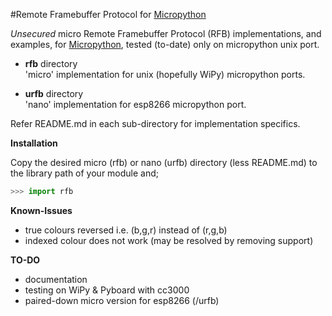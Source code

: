 #Remote Framebuffer Protocol for [Micropython](www.micropython.org)

_Unsecured_ micro Remote Framebuffer Protocol (RFB) implementations, and examples,
for [Micropython](www.micropython.org), tested (to-date) only on micropython 
unix port.

- **rfb** directory<BR/>
'micro' implementation for unix (hopefully WiPy) micropython ports. 

- **urfb** directory<BR/>
'nano' implementation for esp8266 micropython port. 

Refer README.md in each sub-directory for implementation specifics.

**Installation**

Copy the desired micro (rfb) or nano (urfb) directory (less README.md) to the 
library path of your module and;

```python
>>> import rfb
```

**Known-Issues**

- true colours reversed i.e. (b,g,r) instead of (r,g,b)
- indexed colour does not work (may be resolved by removing support)

**TO-DO**

- documentation
- testing on WiPy & Pyboard with cc3000
- paired-down micro version for esp8266 (/urfb)
